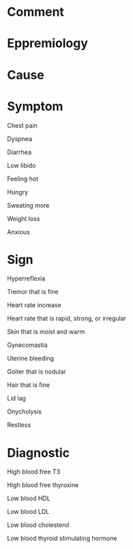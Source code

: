 # Comment

# Eppremiology

# Cause

# Symptom

Chest pain

Dyspnea

Diarrhea

Low libido

Feeling hot

Hungry

Sweating more

Weight loss

Anxious

# Sign

Hyperreflexia

Tremor that is fine

Heart rate increase

Heart rate that is rapid, strong, or irregular

Skin that is moist and warm

Gynecomastia

Uterine bleeding

Goiter that is nodular

Hair that is fine

Lid lag

Onycholysis

Restless

# Diagnostic

High blood free T3

High blood free thyroxine

Low blood HDL

Low blood LDL

Low blood cholesterol

Low blood thyroid stimulating hormone
